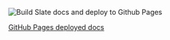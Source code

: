 ![Build Slate docs and deploy to Github Pages](https://github.com/WWalshC4/slate/workflows/Build%20Slate%20docs%20and%20deploy%20to%20Github%20Pages/badge.svg)

[GitHub Pages deployed docs](https://wwalshc4.github.io/slate/#introduction)
